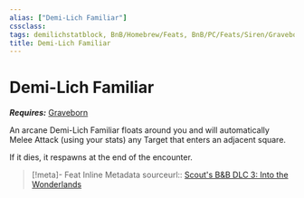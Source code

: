 ```yaml
---
alias: ["Demi-Lich Familiar"]
cssclass: 
tags: demilichstatblock, BnB/Homebrew/Feats, BnB/PC/Feats/Siren/Graveborn
title: Demi-Lich Familiar
---
```


# Demi-Lich Familiar

***Requires:*** [Graveborn](../Classes/Siren/Graveborn.md)

An arcane Demi-Lich Familiar floats around you and will automatically Melee Attack (using your stats) any Target that enters an adjacent square.

If it dies, it respawns at the end of the encounter.

> [!meta]- Feat Inline Metadata
> sourceurl:: [Scout's B&B DLC 3: Into the Wonderlands](https://docs.google.com/document/d/1MLOgrWwcLNTnP9PuXrKiLImy7SUh4hXO8arVUAlmdp0/edit)
